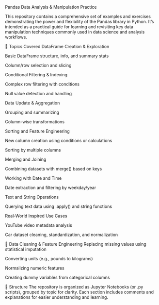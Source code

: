 Pandas Data Analysis & Manipulation Practice


This repository contains a comprehensive set of examples and exercises demonstrating the power and flexibility of the Pandas library in Python. It’s intended as a practical guide for learning and revisiting key data manipulation techniques commonly used in data science and analysis workflows.

📌 Topics Covered
DataFrame Creation & Exploration

Basic DataFrame structure, info, and summary stats

Column/row selection and slicing

Conditional Filtering & Indexing

Complex row filtering with conditions

Null value detection and handling

Data Update & Aggregation

Grouping and summarizing

Column-wise transformations

Sorting and Feature Engineering

New column creation using conditions or calculations

Sorting by multiple columns

Merging and Joining

Combining datasets with merge() based on keys

Working with Date and Time

Date extraction and filtering by weekday/year

Text and String Operations

Querying text data using .apply() and string functions

Real-World Inspired Use Cases

YouTube video metadata analysis

Car dataset cleaning, standardization, and normalization

🧹 Data Cleaning & Feature Engineering
Replacing missing values using statistical imputation

Converting units (e.g., pounds to kilograms)

Normalizing numeric features

Creating dummy variables from categorical columns

📁 Structure
The repository is organized as Jupyter Notebooks (or .py scripts), grouped by topic for clarity. Each section includes comments and explanations for easier understanding and learning.
